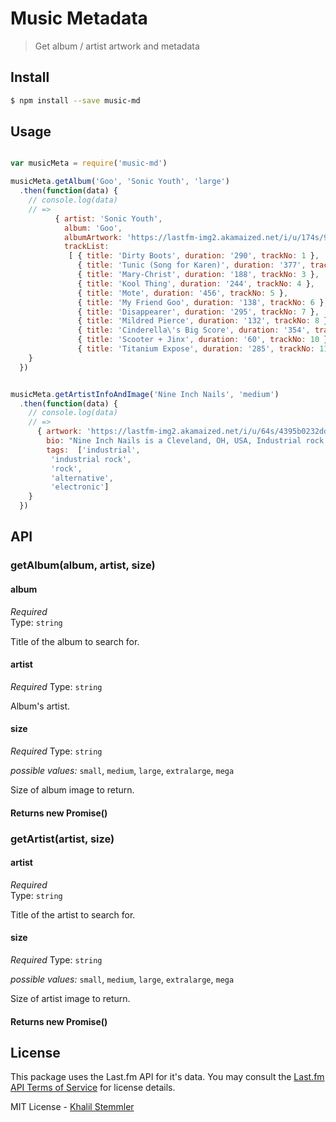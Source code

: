 # Music Metadata
> Get album / artist artwork and metadata


## Install

```bash
$ npm install --save music-md
```


## Usage

```js

var musicMeta = require('music-md')

musicMeta.getAlbum('Goo', 'Sonic Youth', 'large')
  .then(function(data) {
    // console.log(data)
    // => 
          { artist: 'Sonic Youth',
            album: 'Goo',
            albumArtwork: 'https://lastfm-img2.akamaized.net/i/u/174s/9fecf539cc254e87b7b44035efd93ea7.png',
            trackList:
             [ { title: 'Dirty Boots', duration: '290', trackNo: 1 },
               { title: 'Tunic (Song for Karen)', duration: '377', trackNo: 2 },
               { title: 'Mary-Christ', duration: '188', trackNo: 3 },
               { title: 'Kool Thing', duration: '244', trackNo: 4 },
               { title: 'Mote', duration: '456', trackNo: 5 },
               { title: 'My Friend Goo', duration: '138', trackNo: 6 },
               { title: 'Disappearer', duration: '295', trackNo: 7 },
               { title: 'Mildred Pierce', duration: '132', trackNo: 8 },
               { title: 'Cinderella\'s Big Score', duration: '354', trackNo: 9 },
               { title: 'Scooter + Jinx', duration: '60', trackNo: 10 },
               { title: 'Titanium Expose', duration: '285', trackNo: 11 } ] 
    }
  })


musicMeta.getArtistInfoAndImage('Nine Inch Nails', 'medium')
  .then(function(data) {
    // console.log(data)
    // => 
      { artwork: 'https://lastfm-img2.akamaized.net/i/u/64s/4395b0232dda4cd08e1a871f5ecf1714.png',
        bio: "Nine Inch Nails is a Cleveland, OH, USA, Industrial rock band that was formed in 1988 by Trent Reznor, the only constant member of the band. He\'s generally credited for popularizing the genre known as "industrial rock" with both his releases and dark, theatrical music videos.\n\nBorn Michael Trent Reznor, he was raised by his maternal grandparents in Mercer, Pennsylvania, USA. Reznor took up piano at the age of five and in high school took up the tuba and saxophone. In the early to mid-80s...",
        tags:  ['industrial',
         'industrial rock',
         'rock',
         'alternative',
         'electronic']
    }
  })

```

## API

### getAlbum(album, artist, size)

#### album

*Required*  
Type: `string`

Title of the album to search for.

#### artist

*Required* 
Type: `string`

Album's artist.

#### size

*Required* 
Type: `string` 

*possible values:* `small`, `medium`, `large`, `extralarge`, `mega`

Size of album image to return.

#### Returns new Promise()

### getArtist(artist, size)

#### artist

*Required*  
Type: `string`

Title of the artist to search for.

#### size

*Required* 
Type: `string` 

*possible values:* `small`, `medium`, `large`, `extralarge`, `mega`

Size of artist image to return.

#### Returns new Promise()

## License

This package uses the Last.fm API for it's data. You may consult the [Last.fm API Terms of Service](http://www.last.fm/api/tos) for license details. 

MIT License - [Khalil Stemmler](http://khalilstemmler.com)
